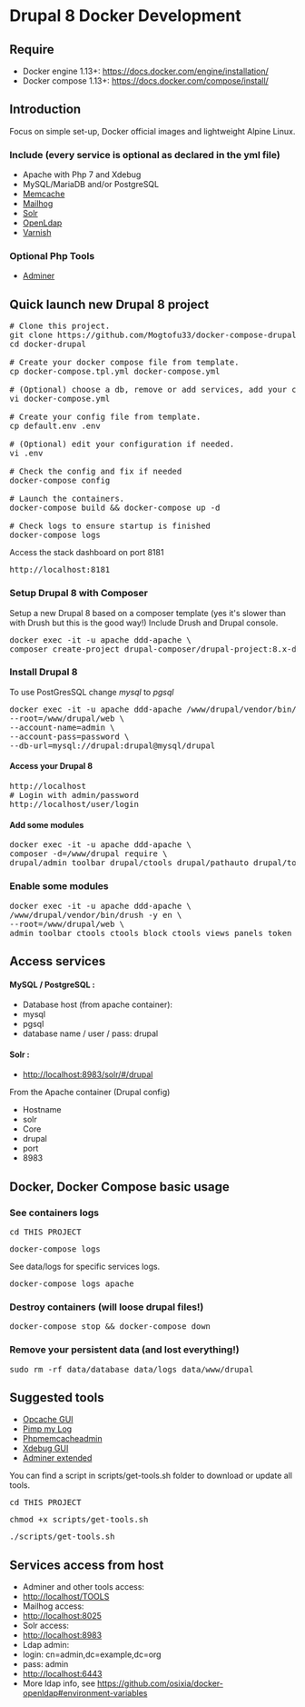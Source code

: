 # Drupal 8 Docker Development

## Require

* Docker engine 1.13+: https://docs.docker.com/engine/installation/
* Docker compose 1.13+: https://docs.docker.com/compose/install/

## Introduction

Focus on simple set-up, Docker official images and lightweight Alpine Linux.

### Include (every service is optional as declared in the yml file)
* Apache with Php 7 and Xdebug
* MySQL/MariaDB and/or PostgreSQL
* [Memcache](https://hub.docker.com/_/memcached)
* [Mailhog](https://github.com/mailhog/MailHog)
* [Solr](http://lucene.apache.org/solr)
* [OpenLdap](https://www.openldap.org)
* [Varnish](https://varnish-cache.org)

### Optional Php Tools
* [Adminer](https://www.adminer.org)

## Quick launch new Drupal 8 project

<pre>
# Clone this project.
git clone https://github.com/Mogtofu33/docker-compose-drupal.git docker-drupal
cd docker-drupal

# Create your docker compose file from template.
cp docker-compose.tpl.yml docker-compose.yml

# (Optional) choose a db, remove or add services, add your composer cache folder
vi docker-compose.yml

# Create your config file from template.
cp default.env .env

# (Optional) edit your configuration if needed.
vi .env

# Check the config and fix if needed
docker-compose config

# Launch the containers.
docker-compose build && docker-compose up -d

# Check logs to ensure startup is finished
docker-compose logs
</pre>

Access the stack dashboard on port 8181
<pre>
http://localhost:8181
</pre>

### Setup Drupal 8 with Composer

Setup a new Drupal 8 based on a composer template (yes it's slower than with
Drush but this is the good way!)
Include Drush and Drupal console.

<pre>
docker exec -it -u apache ddd-apache \
composer create-project drupal-composer/drupal-project:8.x-dev /www/drupal --stability dev --no-interaction
</pre>

### Install Drupal 8

To use PostGresSQL change _mysql_ to _pgsql_

<pre>
docker exec -it -u apache ddd-apache /www/drupal/vendor/bin/drush -y si \
--root=/www/drupal/web \
--account-name=admin \
--account-pass=password \
--db-url=mysql://drupal:drupal@mysql/drupal
</pre>

#### Access your Drupal 8

<pre>
http://localhost
# Login with admin/password
http://localhost/user/login
</pre>

#### Add some modules

<pre>
docker exec -it -u apache ddd-apache \
composer -d=/www/drupal require \
drupal/admin_toolbar drupal/ctools drupal/pathauto drupal/token drupal/panels
</pre>

### Enable some modules

<pre>
docker exec -it -u apache ddd-apache \
/www/drupal/vendor/bin/drush -y en \
--root=/www/drupal/web \
admin_toolbar ctools ctools_block ctools_views panels token pathauto
</pre>

## Access services

#### MySQL / PostgreSQL :
* Database host (from apache  container):
 * mysql
 * pgsql
* database name / user / pass: drupal

#### Solr :
* [http://localhost:8983/solr/#/drupal](http://localhost:8983/solr/#/drupal)

From the Apache container (Drupal config)
* Hostname
 * solr
* Core
 * drupal
* port
 * 8983

## Docker, Docker Compose basic usage

### See containers logs
<pre>cd THIS_PROJECT</pre>
<pre>docker-compose logs</pre>

See data/logs for specific services logs.

<pre>docker-compose logs apache</pre>

### Destroy containers (will loose drupal files!)
<pre>docker-compose stop && docker-compose down</pre>

### Remove your persistent data (and lost everything!)
<pre>sudo rm -rf data/database data/logs data/www/drupal</pre>

## Suggested tools

* [Opcache GUI](https://github.com/amnuts/opcache-gui)
* [Pimp my Log](http://pimpmylog.com/)
* [Phpmemcacheadmin](https://github.com/wp-cloud/phpmemcacheadmin)
* [Xdebug GUI](https://github.com/splitbrain/xdebug-trace-tree)
* [Adminer extended](https://github.com/dg/adminer-custom)

You can find a script in scripts/get-tools.sh folder to download or update all tools.
<pre>cd THIS_PROJECT</pre>
<pre>chmod +x scripts/get-tools.sh</pre>
<pre>./scripts/get-tools.sh</pre>

## Services access from host

* Adminer and other tools access:
 * [http://localhost/TOOLS](http://localhost/TOOLS)
* Mailhog access:
 * [http://localhost:8025](http://localhost:8025)
* Solr access:
 * [http://localhost:8983](http://localhost:8983)
* Ldap admin:
 * login: cn=admin,dc=example,dc=org
 * pass: admin
 * [http://localhost:6443](http://localhost:6443)
* More ldap info, see https://github.com/osixia/docker-openldap#environment-variables
